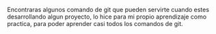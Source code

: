 Encontraras algunos comando de git que pueden servirte cuando estes desarrollando algun proyecto, lo hice para mi propio aprendizaje como practica, para poder aprender casi todos los comandos de git.
